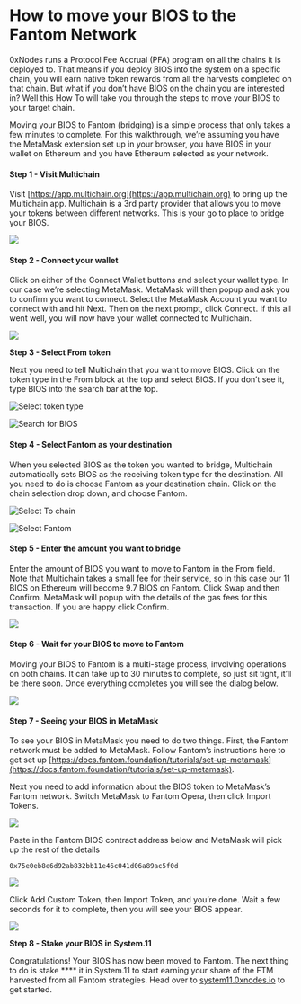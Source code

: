 # How to move your BIOS to the Fantom Network

0xNodes runs a Protocol Fee Accrual (PFA) program on all the chains it is deployed to.  That means if you deploy BIOS into the system on a specific chain, you will earn native token rewards from all the harvests completed on that chain.  But what if you don’t have BIOS on the chain you are interested in?  Well this How To will take you through the steps to move your BIOS to your target chain.

Moving your BIOS to Fantom (bridging) is a simple process that only takes a few minutes to complete.  For this walkthrough, we’re assuming you have the MetaMask extension set up in your browser, you have BIOS in your wallet on Ethereum and you have Ethereum selected as your network.

#### **Step 1 - Visit Multichain**

Visit [https://app.multichain.org](https://app.multichain.org) to bring up the Multichain app. Multichain is a 3rd party provider that allows you to move your tokens between different networks. This is your go to place to bridge your BIOS.

![](../.gitbook/assets/multichain-app-not-connected.png)

#### **Step 2 - Connect your wallet**

Click on either of the Connect Wallet buttons and select your wallet type.  In our case we’re selecting MetaMask. MetaMask will then popup and ask you to confirm you want to connect. Select the MetaMask Account you want to connect with and hit Next. Then on the next prompt, click Connect.  If this all went well, you will now have your wallet connected to Multichain.

![](../.gitbook/assets/multichain-connect-to-wallet-with-arrow.png)

**Step 3 - Select From token**

Next you need to tell Multichain that you want to move BIOS. Click on the token type in the From block at the top and select BIOS.  If you don’t see it, type BIOS into the search bar at the top.

![Select token type](../.gitbook/assets/multichain-from-select-token-type.png)

![Search for BIOS](../.gitbook/assets/multichain-select-bios-from-list.png)

#### **Step 4 - Select Fantom as your destination**

When you selected BIOS as the token you wanted to bridge, Multichain automatically sets BIOS as the receiving token type for the destination. All you need to do is choose Fantom as your destination chain.  Click on the chain selection drop down, and choose Fantom.

![Select To chain](../.gitbook/assets/multichain-select-to-chain-with-arrow.png)

![Select Fantom](../.gitbook/assets/multichain-to-chain-dialog-with-arrow.png)

#### **Step 5 - Enter the amount you want to bridge**

Enter the amount of BIOS you want to move to Fantom in the From field.  Note that Multichain takes a small fee for their service, so in this case our 11 BIOS on Ethereum will become 9.7 BIOS on Fantom.  Click Swap and then Confirm.  MetaMask will popup with the details of the gas fees for this transaction.  If you are happy click Confirm.

![](../.gitbook/assets/multichain-swap-amount-fantom.png)

#### **Step 6 - Wait for your BIOS to move to Fantom**

Moving your BIOS to Fantom is a multi-stage process, involving operations on both chains. It can take up to 30 minutes to complete, so just sit tight, it’ll be there soon. Once everything completes you will see the dialog below.

![](../.gitbook/assets/multichain-transaction-complete-fantom.png)

#### **Step 7 - Seeing your BIOS in MetaMask**

To see your BIOS in MetaMask you need to do two things.  First, the Fantom network must be added to MetaMask.  Follow Fantom’s instructions here to get set up [https://docs.fantom.foundation/tutorials/set-up-metamask](https://docs.fantom.foundation/tutorials/set-up-metamask).

Next you need to add information about the BIOS token to MetaMask’s Fantom network.  Switch MetaMask to Fantom Opera, then click Import Tokens.

![](../.gitbook/assets/metamask-import-token.png)

Paste in the Fantom BIOS contract address below and MetaMask will pick up the rest of the details

```
0x75e0eb8e6d92ab832bb11e46c041d06a89ac5f0d
```

![](../.gitbook/assets/metamask-add-custom-token-fantom.png)

Click Add Custom Token, then Import Token, and you’re done.  Wait a few seconds for it to complete, then you will see your BIOS appear.

![](../.gitbook/assets/metamask-bios-in-wallet.png)

**Step 8 - Stake your BIOS in System.11**

Congratulations!  Your BIOS has now been moved to Fantom.  The next thing to do is stake **** it in System.11 to start earning your share of the FTM harvested from all Fantom strategies.  Head over to [system11.0xnodes.io](http://system11.0xnodes.io) to get started.
